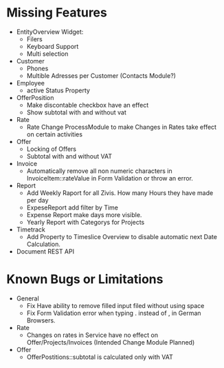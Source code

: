 # Missing Features
* EntityOverview Widget:
    * Filers
    * Keyboard Support
    * Multi selection
* Customer
    * Phones
    * Multible Adresses per Customer (Contacts Module?)
* Employee
    * active Status Property
* OfferPosition
    * Make discontable checkbox have an effect
    * Show subtotal with and without vat
* Rate
    * Rate Change ProcessModule to make Changes in Rates take effect on certain activities
* Offer
    * Locking of Offers
    * Subtotal with and without VAT 
* Invoice
    * Automatically remove all non numeric characters in InvoiceItem::rateValue in Form Validation or throw an error.
* Report
    * Add Weekly Raport for all Zivis. How many Hours they have made per day
    * ExpeseReport add filter by Time
    * Expense Report make days more visible.
    * Yearly Report with Categorys for Projects
* Timetrack
    * Add Property to Timeslice Overview to disable automatic next Date Calculation.
* Document REST API


# Known Bugs or Limitations
* General
    * Fix Have ability to remove filled input filed without using space
    * Fix Form Validation error when typing . instead of , in German Browsers.
* Rate
    * Changes on rates in Service have no effect on Offer/Projects/Invoices (Intended Change Module Planned)
* Offer
    * OfferPostitions::subtotal is calculated only with VAT